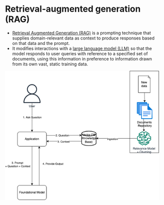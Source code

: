 # Retrieval-augmented generation (RAG)
- [Retrieval Augmented Generation (RAG)](https://en.wikipedia.org/wiki/Retrieval-augmented_generation) is a prompting technique that supplies domain-relevant data as context to produce responses based on that data and the prompt.
- It modifies interactions with a [large language model (LLM)](../Foundational-Models/LLM.md) so that the model responds to user queries with reference to a specified set of documents, using this information in preference to information drawn from its own vast, static training data. 

![](assets/RAG-High-Level.png)
